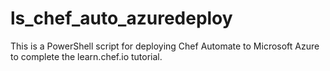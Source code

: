 # ls_chef_auto_azuredeploy
This is a PowerShell script for deploying Chef Automate to Microsoft Azure to complete the learn.chef.io tutorial.
